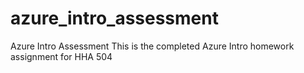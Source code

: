 # azure_intro_assessment
Azure Intro Assessment
This is the completed Azure Intro homework assignment for HHA 504
